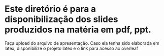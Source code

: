 # Este diretório é para a disponibilização dos slides produzidos na matéria em pdf, ppt.

Faça upload do arquivo de apresentação. Caso ela tenha sido elaborada em latex, disponibilize o projeto latex e o link para acesso ao overleaf